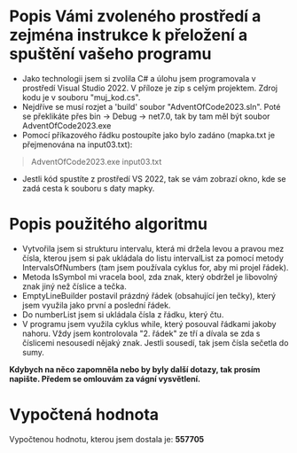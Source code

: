 # Popis Vámi zvoleného prostředí a zejména instrukce k přeložení a spuštění vašeho programu
- Jako technologii jsem si zvolila C# a úlohu jsem programovala v prostředí Visual Studio 2022. V příloze je zip s celým projektem. Zdroj kodu je v souboru "muj_kod.cs".
- Nejdříve se musí rozjet a 'build' soubor "AdventOfCode2023.sln". Poté se překlikáte přes bin -> Debug -> net7.0, tak by tam měl být soubor AdventOfCode2023.exe
- Pomocí příkazového řádku postoupíte jako bylo zadáno (mapka.txt je přejmenována na input03.txt):
> AdventOfCode2023.exe input03.txt
- Jestli kód spustíte z prostředí VS 2022, tak se vám zobrazí okno, kde se zadá cesta k souboru s daty mapky.

# Popis použitého algoritmu
- Vytvořila jsem si strukturu intervalu, která mi držela levou a pravou mez čísla, kterou jsem si pak ukládala do listu intervalList za pomocí metody IntervalsOfNumbers (tam jsem používala cyklus for, aby mi projel řádek).
- Metoda IsSymbol mi vracela bool, zda znak, který obdržel je libovolný znak jiný než číslice a tečka.
- EmptyLineBuilder postavil prázdný řádek (obsahující jen tečky), který jsem využila jako první a poslední řádek.
- Do numberList jsem si ukládala čísla z řádku, který čtu. 
- V programu jsem využila cyklus while, který posouval řádkami jakoby nahoru. Vždy jsem kontrolovala "2. řádek" ze tří a dívala se zda s číslicemi nesousedí nějaký znak. Jestli sousedí, tak jsem čísla sečetla do sumy.

**Kdybych na něco zapomněla nebo by byly další dotazy, tak prosím napište. Předem se omlouvám za vágní vysvětlení.**

# Vypočtená hodnota
Vypočtenou hodnotu, kterou jsem dostala je: **557705**
